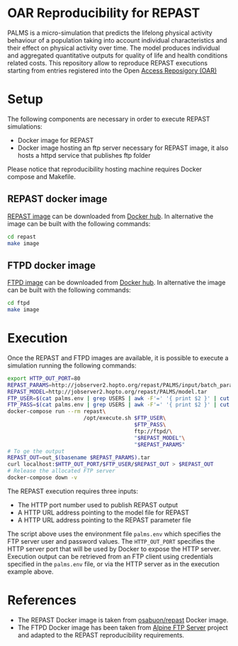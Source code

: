 # OAR Reproducibility for REPAST
PALMS is a micro-simulation that predicts the lifelong physical activity behaviour of a population taking into account individual characteristics and their effect on physical activity over time. The model produces individual and aggregated quantitative outputs for quality of life and health conditions related costs.
This repository allow to reproduce REPAST executions starting from entries registered into the Open [Access Reposigory (OAR)][OAR]

# Setup
The following components are necessary in order to execute REPAST simulations:

* Docker image for REPAST
* Docker image hosting an ftp server necessary for REPAST image, it also hosts a httpd service that publishes ftp folder

Please notice that reproducibility hosting machine requires Docker compose and Makefile.

## REPAST docker image
[REPAST image][OSCT_REPAST] can be downloaded from [Docker hub][DHUB]. In alternative the image can be built with the following commands:

```bash
cd repast
make image
```

## FTPD docker image
[FTPD image][OSCT_FTPD] can be downloaded from [Docker hub][DHUB]. In alternative the image can be built with the following commands:

```bash
cd ftpd
make image
```

# Execution
Once the REPAST and FTPD images are available, it is possible to execute a simulation running the following commands:

```bash
export HTTP_OUT_PORT=80
REPAST_PARAMS=http://jobserver2.hopto.org/repast/PALMS/input/batch_params.xml_0
REPAST_MODEL=http://jobserver2.hopto.org/repast/PALMS/model.tar
FTP_USER=$(cat palms.env | grep USERS | awk -F'=' '{ print $2 }' | cut -d '|' -f1)
FTP_PASS=$(cat palms.env | grep USERS | awk -F'=' '{ print $2 }' | cut -d '|' -f2)
docker-compose run --rm repast\
                        /opt/execute.sh $FTP_USER\
                                        $FTP_PASS\
                                        ftp://ftpd/\
                                        "$REPAST_MODEL"\
                                        "$REPAST_PARAMS" 
# To ge the output
REPAST_OUT=out_$(basename $REPAST_PARAMS).tar
curl localhost:$HTTP_OUT_PORT/$FTP_USER/$REPAST_OUT > $REPAST_OUT
# Release the allocated FTP server
docker-compose down -v
```

The REPAST execution requires three inputs:

 * The HTTP port number used to publish REPAST output
 * A HTTP URL address pointing to the model file for REPAST
 * A HTTP URL address pointing to the REPAST parameter file

The script above uses the environment file `palms.env` which specifies the FTP server user and password values.
The `HTTP_OUT_PORT` specifies the HTTP server port that will be used by Docker to expose the HTTP server.
Execution output can be retrieved from an FTP client using credentials specified in the `palms.env` file, or via the HTTP server as in the execution example above.

# References
* The REPAST Docker image is taken from [osabuon/repast][REPAST_DHUB] Docker image.
* The FTPD Docker image has been taken from [Alpine FTP Server][APLINE_VSFTP] project and adapted to the REPAST reproducibility requirements.

[DHUB]:{https://hub.docker.com}
[OAR]:{https://www.openaccessrepository.it}
[REPAST_DHUB]:{https://hub.docker.com/r/osabuoun/repast}
[APLINE_VSFTP]:{https://github.com/delfer/docker-alpine-ftp-server}
[OSCT_REPAST]:{https://cloud.docker.com/u/osct/repository/docker/osct/repast}
[OSCT_FTPD]:{https://cloud.docker.com/u/osct/repository/docker/osct/ftpd}